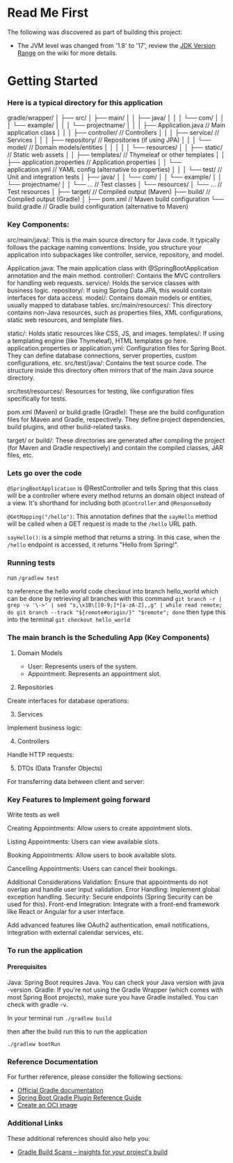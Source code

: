 # Read Me First
The following was discovered as part of building this project:

* The JVM level was changed from '1.8' to '17', review the [JDK Version Range](https://github.com/spring-projects/spring-framework/wiki/Spring-Framework-Versions#jdk-version-range) on the wiki for more details.

# Getting Started

### Here is a typical directory for this application

gradle/wrapper/
│
├── src/
│   ├── main/
│   │   ├── java/
│   │   │   └── com/
│   │   │       └── example/
│   │   │           └── projectname/
│   │   │               ├── Application.java          // Main application class
│   │   │               ├── controller/               // Controllers
│   │   │               ├── service/                  // Services
│   │   │               ├── repository/               // Repositories (if using JPA)
│   │   │               └── model/                    // Domain models/entities
│   │   │
│   │   └── resources/
│   │       ├── static/                              // Static web assets
│   │       ├── templates/                           // Thymeleaf or other templates
│   │       ├── application.properties               // Application properties
│   │       └── application.yml                      // YAML config (alternative to properties)
│   │
│   └── test/                                        // Unit and integration tests
│       ├── java/
│       │   └── com/
│       │       └── example/
│       │           └── projectname/
│       │               └── ...                       // Test classes
│       └── resources/
│           └── ...                                  // Test resources
│
├── target/                                          // Compiled output (Maven)
├── build/                                           // Compiled output (Gradle)
│
├── pom.xml                                          // Maven build configuration
└── build.gradle                                     // Gradle build configuration (alternative to Maven)

### Key Components:
src/main/java/: This is the main source directory for Java code. It typically follows the package naming conventions. Inside, you structure your application into subpackages like controller, service, repository, and model.

Application.java: The main application class with @SpringBootApplication annotation and the main method.
controller/: Contains the MVC controllers for handling web requests.
service/: Holds the service classes with business logic.
repository/: If using Spring Data JPA, this would contain interfaces for data access.
model/: Contains domain models or entities, usually mapped to database tables.
src/main/resources/: This directory contains non-Java resources, such as properties files, XML configurations, static web resources, and template files.

static/: Holds static resources like CSS, JS, and images.
templates/: If using a templating engine (like Thymeleaf), HTML templates go here.
application.properties or application.yml: Configuration files for Spring Boot. They can define database connections, server properties, custom configurations, etc.
src/test/java/: Contains the test source code. The structure inside this directory often mirrors that of the main Java source directory.

src/test/resources/: Resources for testing, like configuration files specifically for tests.

pom.xml (Maven) or build.gradle (Gradle): These are the build configuration files for Maven and Gradle, respectively. They define project dependencies, build plugins, and other build-related tasks.

target/ or build/: These directories are generated after compiling the project (for Maven and Gradle respectively) and contain the compiled classes, JAR files, etc.

### Lets go over the code

`@SpringBootApplication`
is @RestController and tells Spring that this class will be a controller where every method returns an domain object instead of a view. It's shorthand for including both `@Controller` and `@ResponseBody`

`@GetMapping("/hello")`: This annotation defines that the `sayHello` method will be called when a GET request is made to the `/hello` URL path.

`sayHello()`: is a simple method that returns a string. In this case, when the `/hello` endpoint is accessed, it returns "Hello from Spring!".

### Running tests

run `/gradlew test`

to reference the hello world code checkout into branch hello_world which can be done by retrieving all branches with this command `git branch -r | grep -v '\->' | sed "s,\x1B\[[0-9;]*[a-zA-Z],,g" | while read remote; do git branch --track "${remote#origin/}" "$remote"; done` then type this into the terminal `git checkout hello_world`

### The main branch is the Scheduling App (Key Components)

1. Domain Models

    - User: Represents users of the system.
    - Appointment: Represents an appointment slot.

2. Repositories

Create interfaces for database operations:

3. Services

Implement business logic:

4. Controllers

Handle HTTP requests:

5. DTOs (Data Transfer Objects)

For transferring data between client and server:

### Key Features to Implement going forward

Write tests as well

Creating Appointments: Allow users to create appointment slots.

Listing Appointments: Users can view available slots.

Booking Appointments: Allow users to book available slots.

Cancelling Appointments: Users can cancel their bookings.

Additional Considerations
Validation: Ensure that appointments do not overlap and handle user input validation.
Error Handling: Implement global exception handling.
Security: Secure endpoints (Spring Security can be used for this).
Front-end Integration: Integrate with a front-end framework like React or Angular for a user interface.

Add advanced features like OAuth2 authentication, email notifications, integration with external calendar services, etc.

### To run the application

#### Prerequisites

Java: Spring Boot requires Java. You can check your Java version with java -version.
Gradle: If you're not using the Gradle Wrapper (which comes with most Spring Boot projects), make sure you have Gradle installed. You can check with gradle -v.

In your terminal run `./gradlew build`

then after the build run this to run the application

`./gradlew bootRun`

### Reference Documentation
For further reference, please consider the following sections:

* [Official Gradle documentation](https://docs.gradle.org)
* [Spring Boot Gradle Plugin Reference Guide](https://docs.spring.io/spring-boot/docs/3.1.5/gradle-plugin/reference/html/)
* [Create an OCI image](https://docs.spring.io/spring-boot/docs/3.1.5/gradle-plugin/reference/html/#build-image)

### Additional Links
These additional references should also help you:

* [Gradle Build Scans – insights for your project's build](https://scans.gradle.com#gradle)


